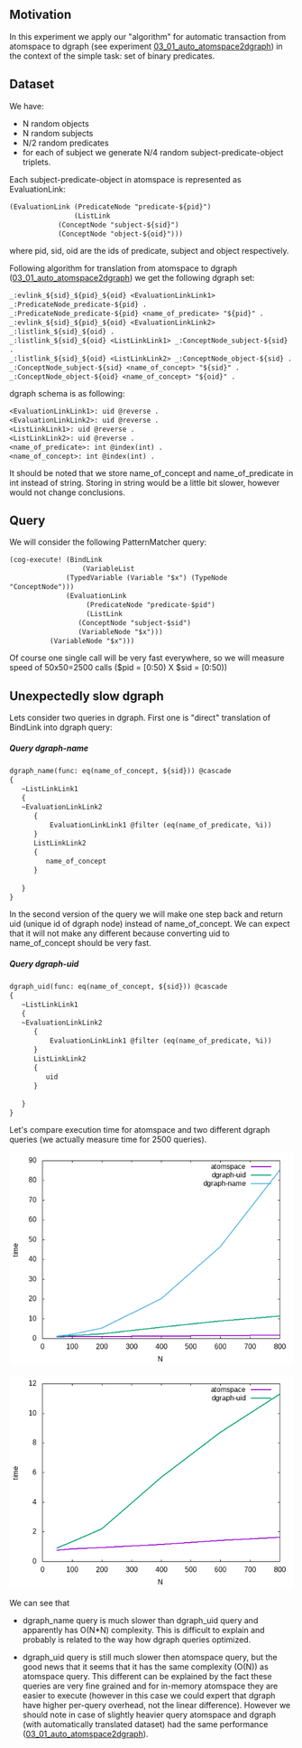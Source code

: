 ﻿## Motivation 

In this experiment we apply our "algorithm" for automatic transaction
from atomspace to dgraph (see experiment [03_01_auto_atomspace2dgraph](../03_01_auto_atomspace2dgraph)) in the context of the simple task: set of
binary predicates. 

## Dataset

We have:
- N random objects
- N random subjects
- N/2 random predicates
- for each of subject we generate N/4 random subject-predicate-object
triplets.


Each subject-predicate-object in atomspace is represented as
EvaluationLink:

```schema
(EvaluationLink (PredicateNode "predicate-${pid}") 
                (ListLink 
		    (ConceptNode "subject-${sid}") 
		    (ConceptNode "object-${oid}")))
```
where pid, sid, oid are the ids of predicate, subject and object respectively. 

Following algorithm for translation from atomspace to dgraph
([03_01_auto_atomspace2dgraph](../03_01_auto_atomspace2dgraph)) we get
the following dgraph set:


```
_:evlink_${sid}_${pid}_${oid} <EvaluationLinkLink1> _:PredicateNode_predicate-${pid} .
_:PredicateNode_predicate-${pid} <name_of_predicate> "${pid}" .
_:evlink_${sid}_${pid}_${oid} <EvaluationLinkLink2> _:listlink_${sid}_${oid} .
_:listlink_${sid}_${oid} <ListLinkLink1> _:ConceptNode_subject-${sid} .
_:listlink_${sid}_${oid} <ListLinkLink2> _:ConceptNode_object-${sid} .
_:ConceptNode_subject-${sid} <name_of_concept> "${sid}" .
_:ConceptNode_object-${oid} <name_of_concept> "${oid}" .
```

dgraph schema is as following:
```
<EvaluationLinkLink1>: uid @reverse .
<EvaluationLinkLink2>: uid @reverse .
<ListLinkLink1>: uid @reverse .
<ListLinkLink2>: uid @reverse .
<name_of_predicate>: int @index(int) .
<name_of_concept>: int @index(int) .
```

It should be noted that we store name_of_concept and name_of_predicate
in int instead of string. Storing in string would be a little bit
slower, however would not change conclusions.

## Query

We will consider the following PatternMatcher query:

```schema
(cog-execute! (BindLink 
                  (VariableList  
		      (TypedVariable (Variable "$x") (TypeNode "ConceptNode")))
	          (EvaluationLink
	               (PredicateNode "predicate-$pid")
		           (ListLink
			     (ConceptNode "subject-$sid")
			     (VariableNode "$x")))
		  (VariableNode "$x")))	   
```

Of course one single call will be very fast everywhere, so we will
measure speed of 50x50=2500 calls ($pid = [0:50) X $sid = [0:50))

## Unexpectedly slow dgraph

Lets consider two queries in dgraph.  First one is "direct"
translation of BindLink into dgraph query:

##### Query dgraph-name
```
dgraph_name(func: eq(name_of_concept, ${sid})) @cascade 
{  
   ~ListLinkLink1
   {
   ~EvaluationLinkLink2
      {
          EvaluationLinkLink1 @filter (eq(name_of_predicate, %i))
      }
      ListLinkLink2
      {
         name_of_concept
      }

   }
}

```

In the second version of the query we will make one step back and
return uid (unique id of dgraph node) instead of name_of_concept. We
can expect that it will not make any different because converting uid
to name_of_concept should be very fast.


##### Query dgraph-uid
```
dgraph_uid(func: eq(name_of_concept, ${sid})) @cascade 
{  
   ~ListLinkLink1
   {
   ~EvaluationLinkLink2
      {
          EvaluationLinkLink1 @filter (eq(name_of_predicate, %i))
      }
      ListLinkLink2
      {
         uid
      }

   }
}

```

Let's compare execution time for atomspace and two different dgraph
queries (we actually measure time for 2500 queries). 

![atomspace dgraph-name dgraph-uid](time_check/rez_atomspace_dgraph_p7_dgraph.png)

![atomspace dgraph-name](time_check/rez_atomspace_dgraph_p7.png)

We can see that
- dgraph_name query is much slower than dgraph_uid query and
apparently has O(N*N) complexity. This is difficult to explain and
probably is related to the way how dgraph queries optimized.

- dgraph_uid query is still much slower then atomspace query, but the
good news that it seems that it has the same complexity (O(N)) as atomspace
query.  This different can be explained by the fact these queries are
very fine grained and for in-memory atomspace they are easier to
execute (however in this case we could expert that dgraph have higher per-query overhead, not the linear difference). However we should note in case of slightly heavier query
atomspace and dgraph (with automatically translated dataset) had the same performance
([03_01_auto_atomspace2dgraph](../03_01_auto_atomspace2dgraph/)).


